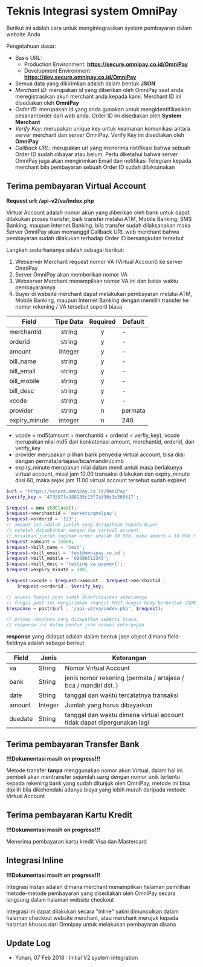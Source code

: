 # Teknis Integrasi system OmniPay

Berikut ini adalah cara untuk mengintegrasikan system pembayaran dalam website Anda

Pengetahuan dasar:

- Basis URL:
  - Production Environment: **https://secure.omnipay.co.id/OmniPay**
  - Development Environment: **https://dev.secure.omnipay.co.id/OmniPay**
- Semua data yang dikirimkan adalah dalam bentuk **JSON**  
- _Merchant ID_: merupakan id yang diberikan oleh OmniPay saat anda meregistrasikan akun merchant anda kepada kami. Merchant ID ini disediakan oleh **OmniPay**
- _Order ID_: merupakan id yang anda gunakan untuk mengidentifikasikan pesanan/order dari web
    anda.
    Order ID ini disediakan oleh **System Merchant**
- _Verify Key_: merupakan unique key untuk keamanan komunikasi antara server merchant dan
    server
    OmniPay. Verify Key ini disediakan oleh **OmniPay**
- _Callback URL_: merupakan url yang menerima notifikasi bahwa sebuah Order ID sudah dibayar
    atau
    belum. Perlu diketahui bahwa server OmniPay juga akan mengirimkan Email dan notifikasi Telegram
    kepada merchant bila pembayaran sebuah Order ID sudah dilaksanakan

## Terima pembayaran Virtual Account

**Request url: /api-v2/va/index.php**

Virtual Account adalah nomor akun yang diberikan oleh bank untuk dapat dilakukan proses transfer, baik transfer melalui ATM, Mobile Banking, SMS Banking, maupun Internet Banking.
bila transfer sudah dilaksanakan maka Server OmniPay akan memanggil Callback URL web merchant bahwa pembayaran sudah dilakukan terhadap Order ID bersangkutan tersebut

Langkah sederhananya adalah sebagai berikut:
1. Webserver Merchant request nomor VA (Virtual Account) ke server OmniPay
2. Server OmniPay akan memberikan nomor VA 
3. Webserver Merchant menampilkan nomor VA ini dan batas waktu pembayarannya
4. Buyer di website merchant dapat melakukan pembayaran melalui ATM, Mobile Banking, maupun Internet Banking dengan memilih transfer ke nomor rekening / VA tersebut seperti biasa

| Field | Tipe Data | Required | Default |
|---|:---:|:---:|---|
| merchantid | string | y | - |
| orderid | string | y | - |
| amount | integer | y | - |
| bill_name | string | y | - |
| bill_email | string | y | - |
| bill_mobile | string | y | - |
| bill_desc | string | y | - |
| vcode | string | y | - |
| provider | string | n | permata |
| expiry_minute | integer | n | 240 |


- vcode = md5(amount + merchantid + orderid + verfiy_key), vcode merupakan nilai md5 dari konkatenasi amount, merchantid, orderid, dan verify_key
- provider merupakan pilihan bank penyedia virtual account, bisa diisi dengan permata/artajasa/bca/mandiri/cimb
- expiry_minute merupakan nilai dalam menit untuk masa berlakunya virtual account, misal jam 10.00 transaksi dilakukan dan expiry_minute diisi 60, 
maka sejak jam 11.00 virtual account tersebut sudah expired

```php
$url = 'https://secure.omnipay.co.id/OmniPay'
$verify_key = '473597fa188235c13f7a336c3e365517';

$request = new stdClass();
$request->merchantid = 'marketingmolpay';
$request->orderid = '123';
// amount ini adalah jumlah yang ditagihkan kepada buyer 
// setelah ditambahkan dengan fee virtual account
// misalkan jumlah tagihan order adalah 10.000, maka amount = 10.000 + fee
$request->amount = 15000;
$request->bill_name = 'test';
$request->bill_email = 'test@omnipay.co.id';
$request->bill_mobile = '08986512345';
$request->bill_desc = 'testing va payment';
$request->expiry_minute = 240;

$request->vcode = $request->amount . $request->merchantid . 
    $request->orderid . $verify_key;

// asumsi fungsi post sudah didefinisikan sebelumnya
// fungsi post ini mengirimkan request POST dengan body berbentuk JSON
$response = post($url . '/api-v2/va/index.php', $request);

// proses response yang didapatkan seperti biasa, 
// response ini dalam bentuk json sesuai keterangan
```

**response** yang didapat adalah dalam bentuk json object dimana field-fieldnya adalah sebagai berikut

| Field | Jenis | Keterangan |
| --- | --- | --- |
| va | String | Nomor Virtual Account |
| bank | String | jenis nomor rekening (permata / artajasa / bca / mandiri dst..)
| date | String | tanggal dan waktu tercatatnya transaksi |
| amount | Integer | Jumlah yang harus dibayarkan |
| duedate | String | tanggal dan waktu dimana virtual account tidak dapat dipergunakan lagi


## Terima pembayaran Transfer Bank

**!!!Dokumentasi masih on progress!!!**

Metode transfer **tanpa** menggunakan nomor akun Virtual, dalam hal ini pembeli akan mentransfer sejumlah uang
dengan nomor unik tertentu kepada rekening bank yang sudah ditunjuk oleh OmniPay, metode ini bisa dipilih bila dikehendaki adanya biaya yang lebih murah daripada metode Virtual Account

## Terima pembayaran Kartu Kredit

**!!!Dokumentasi masih on progress!!!**

Menerima pembayaran kartu kredit Visa dan Mastercard

## Integrasi Inline

**!!!Dokumentasi masih on progress!!!**

Integrasi Instan adalah dimana merchant menampilkan halaman pemilihan metode-metode pembayaran yang disediakan oleh OmniPay secara langsung dalam halaman website checkout

Integrasi ini dapat dilakukan secara "Inline" yakni dimunculkan dalam halaman checkout website merchant, atau merchant merujuk kepada halaman khusus dari Omnipay untuk melakukan pembayaran
disana

## Update Log

- Yohan, 07 Feb 2018 : Initial V2 system integration